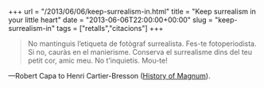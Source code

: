 +++
url = "/2013/06/06/keep-surrealism-in.html"
title = "Keep surrealism in your little heart"
date = "2013-06-06T22:00:00+00:00"
slug = "keep-surrealism-in"
tags = ["retalls","citacions"]
+++

> No mantinguis l’etiqueta de fotògraf surrealista. Fes-te fotoperiodista. Si no, cauràs en el manierisme. Conserva el surrealisme dins del teu petit cor, amic meu. No t’inquietis. Mou-te!

—Robert Capa to Henri Cartier-Bresson ([History of Magnum](http://inmotion.magnumphotos.com/about/history)).


